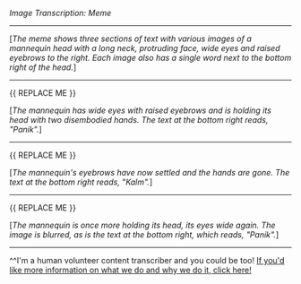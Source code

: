 *Image Transcription: Meme*

---

\[*The meme shows three sections of text with various images of a mannequin head with a long neck, protruding face, wide eyes and raised eyebrows to the right. Each image also has a single word next to the bottom right of the head.*]

---

{{ REPLACE ME }}

\[*The mannequin has wide eyes with raised eyebrows and is holding its head with two disembodied hands. The text at the bottom right reads, "Panik".*]

---

{{ REPLACE ME }}

\[*The mannequin's eyebrows have now settled and the hands are gone. The text at the bottom right reads, "Kalm".*]

---

{{ REPLACE ME }}

\[*The mannequin is once more holding its head, its eyes wide again. The image is blurred, as is the text at the bottom right, which reads, "Panik".*]

---

^^I'm&#32;a&#32;human&#32;volunteer&#32;content&#32;transcriber&#32;and&#32;you&#32;could&#32;be&#32;too!&#32;[If&#32;you'd&#32;like&#32;more&#32;information&#32;on&#32;what&#32;we&#32;do&#32;and&#32;why&#32;we&#32;do&#32;it,&#32;click&#32;here!](https://www.reddit.com/r/TranscribersOfReddit/wiki/index)
